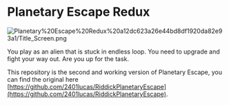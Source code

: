 # Planetary Escape Redux

![Planetary%20Escape%20Redux%20a12dc623a26e44bd8df1920da82e93a1/Title_Screen.png](Planetary_Escape_Redux_README_files/Title_Screen.png)

You play as an alien that is stuck in endless loop. You need to upgrade and fight your way out. Are you up for the task.

This repository is the second and working version of Planetary Escape, you can find the original here [https://github.com/2401lucas/RiddickPlanetaryEscape](https://github.com/2401lucas/RiddickPlanetaryEscape).
